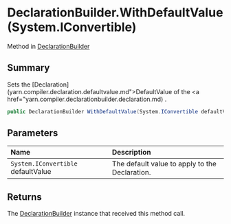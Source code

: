 # DeclarationBuilder.WithDefaultValue(System.IConvertible)

Method in [DeclarationBuilder](/docs/api/csharp/yarn.compiler.declarationbuilder.md)

## Summary


Sets the  [Declaration](yarn.compiler.declaration.defaultvalue.md">DefaultValue</a>  of the  <a href="yarn.compiler.declarationbuilder.declaration.md) .


```csharp
public DeclarationBuilder WithDefaultValue(System.IConvertible defaultValue)
```

## Parameters

|Name|Description|
|:---|:---|
|`System.IConvertible` defaultValue|The default value to apply to the Declaration.|

## Returns

The  [DeclarationBuilder](yarn.compiler.declarationbuilder.md)  instance that received
this method call.

